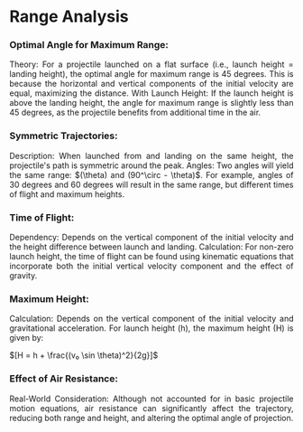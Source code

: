 # Range Analysis

### Optimal Angle for Maximum Range:
<p align="justify">
Theory: For a projectile launched on a flat surface (i.e., launch height = landing height), the optimal angle for maximum range is 45 degrees. This is because the horizontal and vertical components of the initial velocity are equal, maximizing the distance.
With Launch Height: If the launch height is above the landing height, the angle for maximum range is slightly less than 45 degrees, as the projectile benefits from additional time in the air.
</p>

### Symmetric Trajectories:
<p align="justify">
Description: When launched from and landing on the same height, the projectile's path is symmetric around the peak.
Angles: Two angles will yield the same range: $(\theta) and (90^\circ - \theta)$. For example, angles of 30 degrees and 60 degrees will result in the same range, but different times of flight and maximum heights.
</p>

### Time of Flight:
<p align="justify">
Dependency: Depends on the vertical component of the initial velocity and the height difference between launch and landing.
Calculation: For non-zero launch height, the time of flight can be found using kinematic equations that incorporate both the initial vertical velocity component and the effect of gravity.
</p>

### Maximum Height:
<p align="justify">
Calculation: Depends on the vertical component of the initial velocity and gravitational acceleration. For launch height (h), the maximum height (H) is given by:</p>
$[H = h + \frac{(v₀ \sin \theta)^2}{2g}]$


### Effect of Air Resistance:
<p align="justify">
Real-World Consideration: Although not accounted for in basic projectile motion equations, air resistance can significantly affect the trajectory, reducing both range and height, and altering the optimal angle of projection.
</p>
